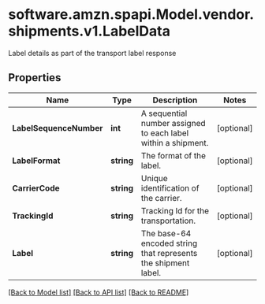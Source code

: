 # software.amzn.spapi.Model.vendor.shipments.v1.LabelData
Label details as part of the transport label response

## Properties

Name | Type | Description | Notes
------------ | ------------- | ------------- | -------------
**LabelSequenceNumber** | **int** | A sequential number assigned to each label within a shipment. | [optional] 
**LabelFormat** | **string** | The format of the label. | [optional] 
**CarrierCode** | **string** | Unique identification of the carrier. | [optional] 
**TrackingId** | **string** | Tracking Id for the transportation. | [optional] 
**Label** | **string** | The base-64 encoded string that represents the shipment label. | [optional] 

[[Back to Model list]](../README.md#documentation-for-models) [[Back to API list]](../README.md#documentation-for-api-endpoints) [[Back to README]](../README.md)

